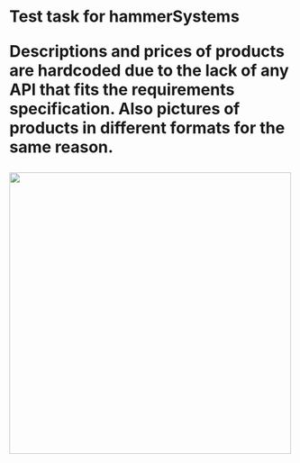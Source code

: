 <div>
<h1>Test task for hammerSystems</>
<p>Descriptions and prices of products are hardcoded due to the lack of any API that fits the requirements specification. Also pictures of products in different formats for the same reason.</>
 </div>
 <div>
 <img src="https://sun9-east.userapi.com/sun9-23/s/v1/ig2/TrHdnKizI6rWMFIjfeXpHjWcV30dSB1CcC8lZOiIYejTLGcOO2C8C-VcaZZnhIww5SwAtjNWEBJ9BpLSp7WuIYfr.jpg?size=828x1792&quality=96&type=album" height="500" align="center"/>
</div>

